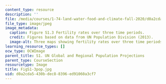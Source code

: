 ```yaml
---
content_type: resource
description: ''
file: /media/courses/1-74-land-water-food-and-climate-fall-2020/d0a2cda5430bdec88396ed91060a3cf7_FigS1-3pop.jpg
file_type: image/jpeg
image_metadata:
  caption: Figure S1.3 Fertility rates over three time periods.
  credit: Figures based on data from UN Population Division (2013).
  image-alt: Three maps showing fertility rates over three time periods.
learning_resource_types: []
ocw_type: OCWImage
parent_title: S1. UN Global and Regional Population Projections
parent_type: CourseSection
resourcetype: Image
title: FigS1-3pop.jpg
uid: d0a2cda5-430b-dec8-8396-ed91060a3cf7
---
```

